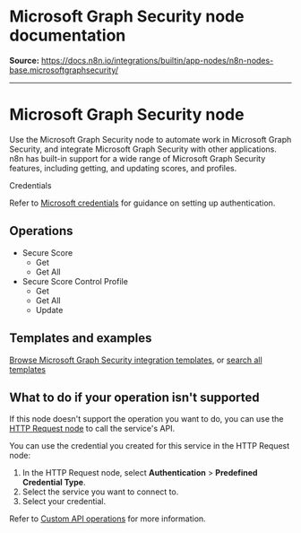 # Microsoft Graph Security node documentation

**Source:** https://docs.n8n.io/integrations/builtin/app-nodes/n8n-nodes-base.microsoftgraphsecurity/

---

# Microsoft Graph Security node

Use the Microsoft Graph Security node to automate work in Microsoft Graph Security, and integrate Microsoft Graph Security with other applications. n8n has built-in support for a wide range of Microsoft Graph Security features, including getting, and updating scores, and profiles.

Credentials

Refer to [Microsoft credentials](../../credentials/microsoft/) for guidance on setting up authentication.

## Operations

- Secure Score
  - Get
  - Get All
- Secure Score Control Profile
  - Get
  - Get All
  - Update

## Templates and examples

[Browse Microsoft Graph Security integration templates](https://n8n.io/integrations/microsoft-graph-security/), or [search all templates](https://n8n.io/workflows/)

## What to do if your operation isn't supported

If this node doesn't support the operation you want to do, you can use the [HTTP Request node](../../core-nodes/n8n-nodes-base.httprequest/) to call the service's API.

You can use the credential you created for this service in the HTTP Request node:

1. In the HTTP Request node, select **Authentication** > **Predefined Credential Type**.
2. Select the service you want to connect to.
3. Select your credential.

Refer to [Custom API operations](../../../custom-operations/) for more information.
